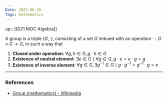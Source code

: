 ```yaml
---
Date: 2023-06-26
Tags: mathematics
---
```

up:: [[021 MOC Algebra]]

A group is a triple $(G, \cdot)$, consisting of a set $G$ imbued with an operation $\cdot: G \times G \to G$, in such a way that
1. **Closed under operation**: $\forall g, h \in G, g\cdot h \in G$
2. **Existence of neutral element**: $\exists e \in G \mid \forall g \in G, g \cdot e = e \cdot g = g$
3. **Existence of inverse element**: $\forall g \in G, \exists g^{-1} \in G \mid g \cdot g^{-1} = g^{-1} \cdot g = e$


---
### References
- [Group (mathematics) - Wikipedia](https://en.wikipedia.org/wiki/Group_(mathematics))
